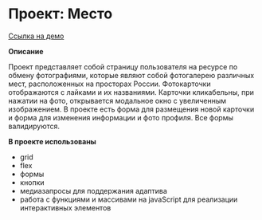 # Проект: Место
[Ссылка на демо](https://anastasia-bazaeva.github.io/mesto-project/)

**Описание**

Проект представляет собой страницу пользователя на ресурсе по обмену фотографиями, которые являют собой фотогалерею различных мест, расположенных на просторах России. Фотокарточки отображаются с лайками и их названиями. Карточки кликабельны, при нажатии на фото, открывается модальное окно с увеличенным изображением. В проекте есть форма для размещения новой карточки и форма для изменения информации и фото профиля. Все формы валидируются.

**В проекте использованы**
* grid
* flex
* формы
* кнопки
* медиазапросы для поддержания адаптива
* работа с функциями и массивами на javaScript для реализации интерактивных элементов
